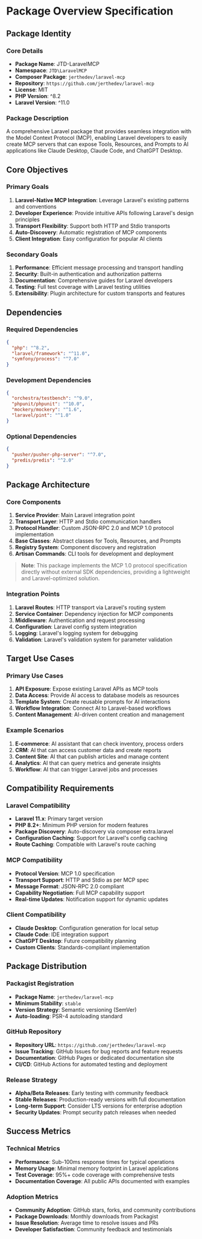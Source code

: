 # Package Overview Specification

## Package Identity

### Core Details
- **Package Name**: JTD-LaravelMCP
- **Namespace**: `JTD\LaravelMCP`
- **Composer Package**: `jerthedev/laravel-mcp`
- **Repository**: `https://github.com/jerthedev/laravel-mcp`
- **License**: MIT
- **PHP Version**: ^8.2
- **Laravel Version**: ^11.0

### Package Description
A comprehensive Laravel package that provides seamless integration with the Model Context Protocol (MCP), enabling Laravel developers to easily create MCP servers that can expose Tools, Resources, and Prompts to AI applications like Claude Desktop, Claude Code, and ChatGPT Desktop.

## Core Objectives

### Primary Goals
1. **Laravel-Native MCP Integration**: Leverage Laravel's existing patterns and conventions
2. **Developer Experience**: Provide intuitive APIs following Laravel's design principles
3. **Transport Flexibility**: Support both HTTP and Stdio transports
4. **Auto-Discovery**: Automatic registration of MCP components
5. **Client Integration**: Easy configuration for popular AI clients

### Secondary Goals
1. **Performance**: Efficient message processing and transport handling
2. **Security**: Built-in authentication and authorization patterns
3. **Documentation**: Comprehensive guides for Laravel developers
4. **Testing**: Full test coverage with Laravel testing utilities
5. **Extensibility**: Plugin architecture for custom transports and features

## Dependencies

### Required Dependencies
```json
{
  "php": "^8.2",
  "laravel/framework": "^11.0",
  "symfony/process": "^7.0"
}
```

### Development Dependencies
```json
{
  "orchestra/testbench": "^9.0",
  "phpunit/phpunit": "^10.0",
  "mockery/mockery": "^1.6",
  "laravel/pint": "^1.0"
}
```

### Optional Dependencies
```json
{
  "pusher/pusher-php-server": "^7.0",
  "predis/predis": "^2.0"
}
```

## Package Architecture

### Core Components
1. **Service Provider**: Main Laravel integration point
2. **Transport Layer**: HTTP and Stdio communication handlers
3. **Protocol Handler**: Custom JSON-RPC 2.0 and MCP 1.0 protocol implementation
4. **Base Classes**: Abstract classes for Tools, Resources, and Prompts
5. **Registry System**: Component discovery and registration
6. **Artisan Commands**: CLI tools for development and deployment

> **Note**: This package implements the MCP 1.0 protocol specification directly without external SDK dependencies, providing a lightweight and Laravel-optimized solution.

### Integration Points
1. **Laravel Routes**: HTTP transport via Laravel's routing system
2. **Service Container**: Dependency injection for MCP components
3. **Middleware**: Authentication and request processing
4. **Configuration**: Laravel config system integration
5. **Logging**: Laravel's logging system for debugging
6. **Validation**: Laravel's validation system for parameter validation

## Target Use Cases

### Primary Use Cases
1. **API Exposure**: Expose existing Laravel APIs as MCP tools
2. **Data Access**: Provide AI access to database models as resources
3. **Template System**: Create reusable prompts for AI interactions
4. **Workflow Integration**: Connect AI to Laravel-based workflows
5. **Content Management**: AI-driven content creation and management

### Example Scenarios
1. **E-commerce**: AI assistant that can check inventory, process orders
2. **CRM**: AI that can access customer data and create reports
3. **Content Site**: AI that can publish articles and manage content
4. **Analytics**: AI that can query metrics and generate insights
5. **Workflow**: AI that can trigger Laravel jobs and processes

## Compatibility Requirements

### Laravel Compatibility
- **Laravel 11.x**: Primary target version
- **PHP 8.2+**: Minimum PHP version for modern features
- **Package Discovery**: Auto-discovery via composer extra.laravel
- **Configuration Caching**: Support for Laravel's config caching
- **Route Caching**: Compatible with Laravel's route caching

### MCP Compatibility
- **Protocol Version**: MCP 1.0 specification
- **Transport Support**: HTTP and Stdio as per MCP spec
- **Message Format**: JSON-RPC 2.0 compliant
- **Capability Negotiation**: Full MCP capability support
- **Real-time Updates**: Notification support for dynamic updates

### Client Compatibility
- **Claude Desktop**: Configuration generation for local setup
- **Claude Code**: IDE integration support
- **ChatGPT Desktop**: Future compatibility planning
- **Custom Clients**: Standards-compliant implementation

## Package Distribution

### Packagist Registration
- **Package Name**: `jerthedev/laravel-mcp`
- **Minimum Stability**: `stable`
- **Version Strategy**: Semantic versioning (SemVer)
- **Auto-loading**: PSR-4 autoloading standard

### GitHub Repository
- **Repository URL**: `https://github.com/jerthedev/laravel-mcp`
- **Issue Tracking**: GitHub Issues for bug reports and feature requests
- **Documentation**: GitHub Pages or dedicated documentation site
- **CI/CD**: GitHub Actions for automated testing and deployment

### Release Strategy
- **Alpha/Beta Releases**: Early testing with community feedback
- **Stable Releases**: Production-ready versions with full documentation
- **Long-term Support**: Consider LTS versions for enterprise adoption
- **Security Updates**: Prompt security patch releases when needed

## Success Metrics

### Technical Metrics
- **Performance**: Sub-100ms response times for typical operations
- **Memory Usage**: Minimal memory footprint in Laravel applications
- **Test Coverage**: 95%+ code coverage with comprehensive tests
- **Documentation Coverage**: All public APIs documented with examples

### Adoption Metrics
- **Community Adoption**: GitHub stars, forks, and community contributions
- **Package Downloads**: Monthly downloads from Packagist
- **Issue Resolution**: Average time to resolve issues and PRs
- **Developer Satisfaction**: Community feedback and testimonials